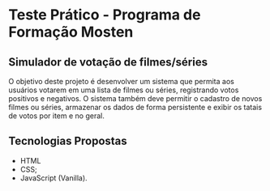 # Teste Prático - Programa de Formação Mosten

## Simulador de votação de filmes/séries

O objetivo deste projeto é desenvolver um sistema que permita aos usuários votarem em uma lista de filmes ou séries, registrando votos positivos e negativos. O sistema também deve permitir o cadastro de novos filmes ou séries, armazenar os dados de forma persistente e exibir os tatais de votos por item e no geral.

## Tecnologias Propostas

- HTML
- CSS;
- JavaScript (Vanilla).
